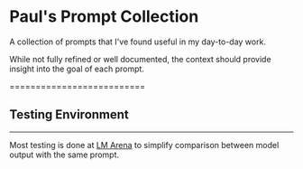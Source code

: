 # Paul's Prompt Collection

A collection of prompts that I've found useful in my day-to-day work. 

While not fully refined or well documented, the context should provide insight into the goal of each prompt.

==========================
## Testing Environment
--------------------

Most testing is done at [LM Arena](https://lmarena.ai/) to simplify comparison between model output with the same prompt.

